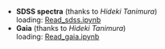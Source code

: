 - **SDSS spectra** (thanks to *Hideki Tanimura*)  
  loading: [Read\_sdss.ipynb](Read_sdss.ipynb)
- **Gaia** (thanks to *Hideki Tanimura*)  
  loading: [Read\_gaia.ipynb](Read_gaia.ipynb)
